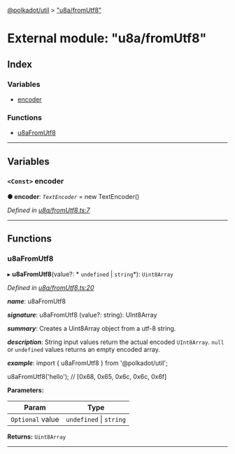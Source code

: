 [@polkadot/util](../README.md) > ["u8a/fromUtf8"](../modules/_u8a_fromutf8_.md)

# External module: "u8a/fromUtf8"

## Index

### Variables

* [encoder](_u8a_fromutf8_.md#encoder)

### Functions

* [u8aFromUtf8](_u8a_fromutf8_.md#u8afromutf8)

---

## Variables

<a id="encoder"></a>

### `<Const>` encoder

**● encoder**: *`TextEncoder`* =  new TextEncoder()

*Defined in [u8a/fromUtf8.ts:7](https://github.com/polkadot-js/util/blob/7550b44/packages/util/src/u8a/fromUtf8.ts#L7)*

___

## Functions

<a id="u8afromutf8"></a>

###  u8aFromUtf8

▸ **u8aFromUtf8**(value?: * `undefined` &#124; `string`*): `Uint8Array`

*Defined in [u8a/fromUtf8.ts:20](https://github.com/polkadot-js/util/blob/7550b44/packages/util/src/u8a/fromUtf8.ts#L20)*

*__name__*: u8aFromUtf8

*__signature__*: u8aFromUtf8 (value?: string): UInt8Array

*__summary__*: Creates a Uint8Array object from a utf-8 string.

*__description__*: String input values return the actual encoded `UInt8Array`. `null` or `undefined` values returns an empty encoded array.

*__example__*: import { u8aFromUtf8 } from '@polkadot/util';

u8aFromUtf8('hello'); // \[0x68, 0x65, 0x6c, 0x6c, 0x6f\]

**Parameters:**

| Param | Type |
| ------ | ------ |
| `Optional` value |  `undefined` &#124; `string`|

**Returns:** `Uint8Array`

___

